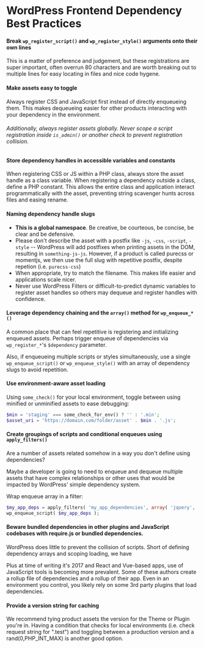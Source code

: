 # WordPress Frontend Dependency Best Practices

#### Break `wp_register_script()` and `wp_register_style()` arguments onto their own lines

This is a matter of preference and judgement, but these registrations are super important, often overrun 80 characters and are worth breaking out to multiple lines for easy locating in files and nice code hygene.

#### Make assets easy to toggle

Always register CSS and JavaScript first instead of directly enqueueing them. This makes dequeueing easier for other products interacting with your dependency in the environment.

###### Additionally, always register assets globally. Never scope a script registration inside `is_admin()` or another check to prevent registration collision.

#### Store dependency handles in accessible variables and constants

When registering CSS or JS within a PHP class, always store the asset handle as a class variable. When registering a dependency outside a class, define a PHP constant. This allows the entire class and application interact programmatically with the asset, preventing string scavenger hunts across files and easing rename.

#### Naming dependency handle slugs
* **This is a global namespace**. Be creative, be courteous, be concise, be clear and be defensive.
* Please don't describe the asset with a postfix like `-js`, `-css`, `-script`, `-style` -- WordPress will add postfixes when printing assets in the DOM, resulting in `something-js-js`. However, if a product is called purecss or momentjs, we then use the full slug with repetitive postfix, despite repetion (i.e. `purecss-css`)
* When appropriate, try to match the filename. This makes life easier and applications scale nicer.
* Never use WordPress Filters or difficult-to-predict dynamic variables to register asset handles so others may dequeue and register handles with confidence.

#### Leverage dependency chaining and the `array()` method for `wp_enqueue_*()`

A common place that can feel repetitive is registering and initializing enqueued assets. Perhaps trigger enqueue of dependencies via `wp_register_*`'s `$dependency` parameter.

Also, if enqueueing multiple scripts or styles simultaneously, use a single `wp_enqueue_script()` or `wp_enqueue_style()` with an array of dependency slugs to avoid repetition.

#### Use environment-aware asset loading

Using `some_check()` for your local environment, toggle between using minified or unminified assets to ease debugging:
```php
$min = 'staging' === some_check_for_env() ? '' : '.min';
$asset_uri = 'https://domain.com/folder/asset' . $min . '.js';
```

#### Create groupings of scripts and conditional enqueues using `apply_filters()`

Are a number of assets related somehow in a way you don't define using dependencies?

Maybe a developer is going to need to enqueue and dequeue multiple assets that have complex relationships or other uses that would be impacted by WordPress' simple dependency system.

Wrap enqueue array in a filter:
```php
$my_app_deps = apply_filters( 'my_app_dependencies', array( 'jquery', 'vue', 'axios', 'localforage' ) );
wp_enqueue_script( $my_app_deps );
```

#### Beware bundled dependencies in other plugins and JavaScript codebases with require.js or bundled dependencies.
WordPress does little to prevent the collision of scripts. Short of defining dependency arrays and scoping loading, we have

Plus at time of writing it's 2017 and React and Vue-based apps, use of JavaScript tools is becoming more prevalent. Some of these authors create a rollup file of dependencies and a rollup of their app. Even in an environment you control, you likely rely on some 3rd party plugins that load dependencies.

#### Provide a version string for caching
We recommend tying product assets the version for the Theme or Plugin you're in. Having a condition that checks for local environments (i.e. check request string for ".test") and toggling between a production version and a rand(0,PHP_INT_MAX) is another good option.
